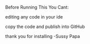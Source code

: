Before Running This You Cant:

editing any code in your ide

copy the code and publish into GitHub

thank you for installing
-Sussy Papa
